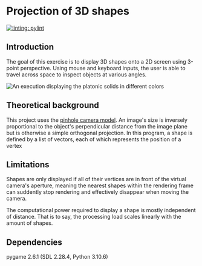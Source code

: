 # Projection of 3D shapes
[![linting: pylint](https://img.shields.io/badge/linting-pylint-yellowgreen)](https://github.com/pylint-dev/pylint)
## Introduction
The goal of this exercise is to display 3D shapes onto a 2D screen using 3-point perspective. Using mouse and keyboard inputs, the user is able to travel across space to inspect objects at various angles.

![An execution displaying the platonic solids in different colors](/assets/execution.gif)
## Theoretical background
This project uses the [pinhole camera model](https://en.m.wikipedia.org/wiki/Pinhole_camera_model). An image's size is inversely proportional to the object's perpendicular distance from the image plane but is otherwise a simple orthogonal projection. In this program, a shape is defined by a list of vectors, each of which represents the position of a vertex

## Limitations
Shapes are only displayed if all of their vertices are in front of the virtual camera's aperture, meaning the nearest shapes within the rendering frame can suddently stop rendering and effectively disappear when moving the camera.

The computational power required to display a shape is mostly independent of distance. That is to say, the processing load scales linearly with the amount of shapes.
## Dependencies
pygame 2.6.1 (SDL 2.28.4, Python 3.10.6)
